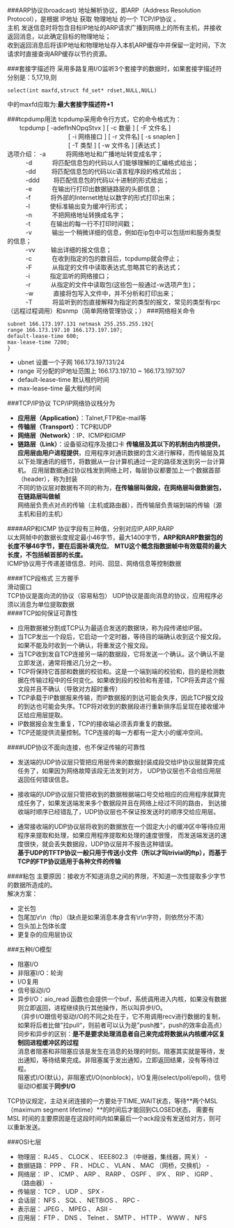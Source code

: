 ###ARP协议(broadcast)
地址解析协议，即ARP（Address Resolution Protocol），是根据 IP地址 获取 物理地址 的一个 TCP/IP协议 。   
主机 发送信息时将包含目标IP地址的ARP请求广播到网络上的所有主机，并接收返回消息，以此确定目标的物理地址；   
收到返回消息后将该IP地址和物理地址存入本机ARP缓存中并保留一定时间，下次请求时直接查询ARP缓存以节约资源。

###套接字描述符
采用多路复用I/O监听3个套接字的数据时，如果套接字描述符分别是：5,17,19,则
```
select(int maxfd,struct fd_set* rdset,NULL,NULL)
```
中的maxfd应取为:**最大套接字描述符+1**

###tcpdump用法
tcpdump采用命令行方式，它的命令格式为：   
    　　tcpdump [ -adeflnNOpqStvx ] [ -c 数量 ] [ -F 文件名 ]    
　　　　　　　　　　[ -i 网络接口 ] [ -r 文件名] [ -s snaplen ]    
　　　　　　　　　　[ -T 类型 ] [ -w 文件名 ] [表达式 ]      
选项介绍：
      -a 　　　将网络地址和广播地址转变成名字；  
　　　-d 　　　将匹配信息包的代码以人们能够理解的汇编格式给出；  
　　　-dd 　　 将匹配信息包的代码以c语言程序段的格式给出；   
　　　-ddd 　　将匹配信息包的代码以十进制的形式给出；   
　　　-e 　　　在输出行打印出数据链路层的头部信息；  
　　　-f 　　　将外部的Internet地址以数字的形式打印出来；  
　　　-l 　　　使标准输出变为缓冲行形式；   
　　　-n 　　　不把网络地址转换成名字；   
　　　-t 　　　在输出的每一行不打印时间戳；  
　　　-v 　　　输出一个稍微详细的信息，例如在ip包中可以包括ttl和服务类型的信息；  
　　　-vv 　　 输出详细的报文信息；  
　　　-c 　　　在收到指定的包的数目后，tcpdump就会停止；  
　　　-F 　　　从指定的文件中读取表达式,忽略其它的表达式；  
　　　-i 　　　指定监听的网络接口；  
　　　-r 　　　从指定的文件中读取包(这些包一般通过-w选项产生)；  
　　　-w 　　　直接将包写入文件中，并不分析和打印出来；  
　　　-T 　　　将监听到的包直接解释为指定的类型的报文，常见的类型有rpc （远程过程调用）和snmp（简单网络管理协议；）
###网络相关命令
```
subnet 166.173.197.131 netmask 255.255.255.192{
range 166.173.197.10 166.173.197.107;
default-lease-time 600;
max-lease-time 7200;
}
```
* ubnet 设置一个子网  166.173.197.131/24  
* range   可分配的IP地址范围上  166.173.197.10 ~ 166.173.197.107 
* default-lease-time 默认租约时间
* max-lease-time 最大租约时间 

###TCP/IP协议
TCP/IP网络协议栈分为
* **应用层（Application）**：Talnet,FTP和e-mail等
* **传输层（Transport）**：TCP和UDP
* **网络层（Network）**：IP、ICMP和IGMP
* **链路层（Link）**：设备驱动程序及接口卡
**传输层及其以下的机制由内核提供，应用层由用户进程提供**，应用程序对通讯数据的含义进行解释，而传输层及其以下处理通讯的细节，将数据从一台计算机通过一定的路径发送到另一台计算机。
应用层数据通过协议栈发到网络上时，每层协议都要加上一个数据首部（header），称为封装   
不同的协议层对数据有不同的称为，**在传输层叫做段，在网络层叫做数据包，在链路层叫做帧**    
网络层负责点对点的传输（主机或路由器），而传输层负责端到端的传输（源主机和目的主机）

####ARP和ICMP
协议字段有三种值，分别对应IP,ARP,RARP   
以太网帧中的数据长度规定最小46字节，最大1400字节，**ARP和RARP数据包的长度不够46字节，要在后面补填充位**。
**MTU这个概念指数据帧中有效载荷的最大长度，不包括帧首部的长度。**   
ICMP协议用于传递差错信息、时间、回显、网络信息等控制数据

####TCP段格式
三方握手    
滑动窗口   
TCP协议是面向流的协议（容易粘包）
UDP协议是面向消息的协议，应用程序必须以消息为单位提取数据       
####TCP如何保证可靠性
* 应用数据被分割成TCP认为最适合发送的数据块，称为段传递给IP层。
* 当TCP发出一个段后，它启动一个定时器，等待目的端确认收到这个报文段。如果不能及时收到一个确认，将重发这个报文段。
* 当TCP收到发自TCP连接另一端的数据段，它将发送一个确认。这个确认不是立即发送，通常将推迟几分之一秒。
* TCP将保持它首部和数据的校验和。这是一个端到端的校验和，目的是检测数据在传输过程中的任何变化。如果收到段的校验和有差错，TCP将丢弃这个报文段并且不确认（导致对方超时重传）
* TCP承载于IP数据报来传输，而IP数据报的到达可能会失序，因此TCP报文段的到达也可能会失序。TCP将对收到的数据段进行重新排序后呈现在接收缓冲区给应用层提取。
* IP数据报会发生重复，TCP的接收端必须丢弃重复的数据。
* TCP还能提供流量控制。TCP连接的每一方都有一定大小的缓冲空间。

####UDP协议不面向连接，也不保证传输的可靠性
* 发送端的UDP协议层只管把应用层传来的数据封装成段交给IP协议层就算完成任务了，如果因为网络故障该段无法发到对方，
UDP协议层也不会给应用层返回任何错误信息。

* 接收端的UDP协议层只管把收到的数据根据端口号交给相应的应用程序就算完成任务了，如果发送端发来多个数据段并且在网络上经过不同的路由，
到达接收端时顺序已经错乱了，UDP协议层也不保证按发送时的顺序交给应用层。

* 通常接收端的UDP协议层将收到的数据放在一个固定大小的缓冲区中等待应用程序来提取和处理，如果应用程序提取和处理的速度很慢，
而发送端发送的速度很快，就会丢失数据段，UDP协议层并不报告这种错误。   
**基于UDP的TFTP协议一般只用于传送小文件（所以才叫trivial的ftp），而基于TCP的FTP协议适用于各种文件的传输**

####粘包
主要原因：接收方不知道消息之间的界限，不知道一次性提取多少字节的数据所造成的。   
解决方案：
* 定长包
* 包尾加\r\n（ftp）（缺点是如果消息本身含有\r\n字符，则依然分不清）
* 包头加上包体长度
* 更复杂的应用层协议

###五种I/O模型
* 阻塞I/O
* 非阻塞I/O：轮询
* I/O复用
* 信号驱动I/O
* 异步I/O：aio_read 函数也会提供一个buf，系统调用进入内核，如果没有数据则立即返回，进程继续执行其他操作，所以叫异步I/O。  
（异步I/O跟信号驱动I/O的不同之处在于，它不用调用recv进行数据的复制，如果将后者比做”拉pull“，则前者可以认为是”push推“，push的效率会高点）    
同步和异步的区别：**是不是要求处理消息者自己来完成将数据从内核缓冲区复制回进程缓冲区的过程**     
消息者阻塞和非阻塞应该是发生在消息的处理的时刻。阻塞其实就是等待，发出通知，等待结果完成。非阻塞属于发出通知，立即返回结果，没有等待过程。    
阻塞式I/O(默认)，非阻塞式I/O(nonblock)，I/O复用(select/poll/epoll)，信号驱动IO都属于**同步I/O**    

  
TCP协议规定，主动关闭连接的一方要处于TIME_WAIT状态，等待**两个MSL（maximum segment lifetime）**的时间后才能回到CLOSED状态，
需要有MSL 时间的主要原因是在这段时间内如果最后一个ack段没有发送给对方，则可以重新发送。


###OSI七层
* 物理层： RJ45 、 CLOCK 、 IEEE802.3 （中继器，集线器，网关） - 
* 数据链路： PPP 、 FR 、 HDLC 、 VLAN 、 MAC （网桥，交换机） - 
* 网络层： IP 、 ICMP 、 ARP 、 RARP 、 OSPF 、 IPX 、 RIP 、 IGRP 、 （路由器） - 
* 传输层： TCP 、 UDP 、 SPX - 
* 会话层： NFS 、 SQL 、 NETBIOS 、 RPC - 
* 表示层： JPEG 、 MPEG 、 ASII - 
* 应用层： FTP 、 DNS 、 Telnet 、 SMTP 、 HTTP 、 WWW 、 NFS
